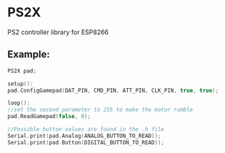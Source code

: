 PS2X
====
PS2 controller library for ESP8266

Example:
------

```c
PS2X pad;

setup():
pad.ConfigGamepad(DAT_PIN, CMD_PIN, ATT_PIN, CLK_PIN, true, true);

loop():
//set the second parameter to 255 to make the motor rumble
pad.ReadGamepad(false, 0);

//Possible button values are found in the .h file
Serial.print(pad.Analog(ANALOG_BUTTON_TO_READ));
Serial.print(pad.Button(DIGITAL_BUTTON_TO_READ));
```
